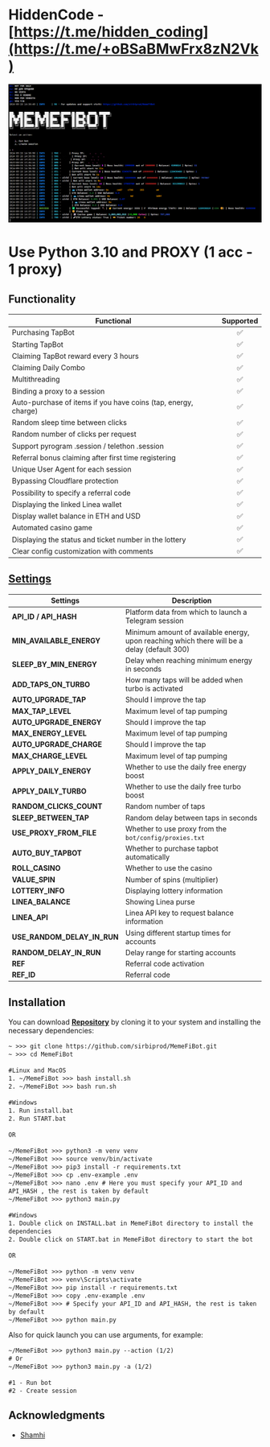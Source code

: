 # HiddenCode - [https://t.me/hidden_coding](https://t.me/+oBSaBMwFrx8zN2Vk)


![img1](./.github/image/image.png)

# Use Python 3.10 and PROXY (1 acc - 1 proxy)


## Functionality

| Functional                                                     | Supported |
|----------------------------------------------------------------| :-------: |
| Purchasing TapBot                                              |    ✅     |
| Starting TapBot                                                |    ✅     |
| Claiming TapBot reward every 3 hours                           |    ✅     |
| Claiming Daily Combo                                           |    ✅     |
| Multithreading                                                 |    ✅     |
| Binding a proxy to a session                                   |    ✅     |
| Auto-purchase of items if you have coins (tap, energy, charge) |    ✅     |
| Random sleep time between clicks                               |    ✅     |
| Random number of clicks per request                            |    ✅     |
| Support pyrogram .session / telethon .session                  |    ✅     |
| Referral bonus claiming after first time registering           |    ✅     |
| Unique User Agent for each session                             |    ✅     |
| Bypassing Cloudflare protection                                |    ✅     |
| Possibility to specify a referral code                         |    ✅     |
| Displaying the linked Linea wallet                             |    ✅     |
| Display wallet balance in ETH and USD                          |    ✅     |
| Automated casino game                                          |    ✅     |
| Displaying the status and ticket number in the lottery         |    ✅     |
| Clear config customization with comments                       |    ✅     |


## [Settings](https://github.com/sirbiprod/MemeFiBot/blob/main/.env-example)

| Settings                    | Description                                                                                |
|-----------------------------|--------------------------------------------------------------------------------------------|
| **API_ID / API_HASH**       | Platform data from which to launch a Telegram session                                      |
| **MIN_AVAILABLE_ENERGY**    | Minimum amount of available energy, upon reaching which there will be a delay (default 300) |
| **SLEEP_BY_MIN_ENERGY**     | Delay when reaching minimum energy in seconds                                              |
| **ADD_TAPS_ON_TURBO**       | How many taps will be added when turbo is activated                                        |
| **AUTO_UPGRADE_TAP**        | Should I improve the tap                                                                   |
| **MAX_TAP_LEVEL**           | Maximum level of tap pumping                                                               |
| **AUTO_UPGRADE_ENERGY**     | Should I improve the tap                                                                   |
| **MAX_ENERGY_LEVEL**        | Maximum level of tap pumping                                                               |
| **AUTO_UPGRADE_CHARGE**     | Should I improve the tap                                                                   |
| **MAX_CHARGE_LEVEL**        | Maximum level of tap pumping                                                               |
| **APPLY_DAILY_ENERGY**      | Whether to use the daily free energy boost                                                 |
| **APPLY_DAILY_TURBO**       | Whether to use the daily free turbo boost                                                  |
| **RANDOM_CLICKS_COUNT**     | Random number of taps                                                                      |
| **SLEEP_BETWEEN_TAP**       | Random delay between taps in seconds                                                       |
| **USE_PROXY_FROM_FILE**     | Whether to use proxy from the `bot/config/proxies.txt`                                 |
| **AUTO_BUY_TAPBOT**         | Whether to purchase tapbot automatically                                                   |
| **ROLL_CASINO**             | Whether to use the casino                                                                  
| **VALUE_SPIN**              | Number of spins (multiplier)                                                               
| **LOTTERY_INFO**            | Displaying lottery information                                                  
| **LINEA_BALANCE**           | Showing Linea purse 
| **LINEA_API**               | Linea API key to request balance information
| **USE_RANDOM_DELAY_IN_RUN** | Using different startup times for accounts
| **RANDOM_DELAY_IN_RUN**     | Delay range for starting accounts
| **REF**                     | Referral code activation 
| **REF_ID**                  | Referral code

## Installation

You can download [**Repository**](https://github.com/sibiprod/MemeFiBot) by cloning it to your system and installing the necessary dependencies:

```shell
~ >>> git clone https://github.com/sirbiprod/MemeFiBot.git
~ >>> cd MemeFiBot

#Linux and MacOS
1. ~/MemeFiBot >>> bash install.sh
2. ~/MemeFiBot >>> bash run.sh

#Windows
1. Run install.bat
2. Run START.bat

OR

~/MemeFiBot >>> python3 -m venv venv
~/MemeFiBot >>> source venv/bin/activate
~/MemeFiBot >>> pip3 install -r requirements.txt
~/MemeFiBot >>> cp .env-example .env
~/MemeFiBot >>> nano .env # Here you must specify your API_ID and API_HASH , the rest is taken by default
~/MemeFiBot >>> python3 main.py

#Windows
1. Double click on INSTALL.bat in MemeFiBot directory to install the dependencies
2. Double click on START.bat in MemeFiBot directory to start the bot

OR

~/MemeFiBot >>> python -m venv venv
~/MemeFiBot >>> venv\Scripts\activate
~/MemeFiBot >>> pip install -r requirements.txt
~/MemeFiBot >>> copy .env-example .env
~/MemeFiBot >>> # Specify your API_ID and API_HASH, the rest is taken by default
~/MemeFiBot >>> python main.py
```

Also for quick launch you can use arguments, for example:

```shell
~/MemeFiBot >>> python3 main.py --action (1/2)
# Or
~/MemeFiBot >>> python3 main.py -a (1/2)

#1 - Run bot
#2 - Create session
```

## Acknowledgments

- [Shamhi](https://github.com/shamhi)
